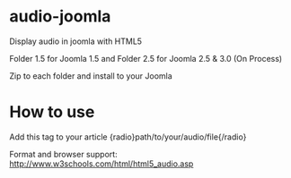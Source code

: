 audio-joomla
============

Display audio in joomla with HTML5

Folder 1.5 for Joomla 1.5
and
Folder 2.5 for Joomla 2.5 & 3.0 (On Process)

Zip to each folder and install to your Joomla

How to use
============
Add this tag to your article 
{radio}path/to/your/audio/file{/radio}

Format and browser support: http://www.w3schools.com/html/html5_audio.asp